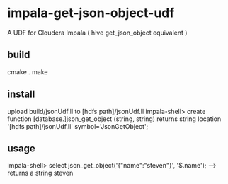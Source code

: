 # impala-get-json-object-udf
A UDF for Cloudera Impala ( hive get_json_object equivalent )

build
--------------
cmake .
make

install
--------------
upload build/jsonUdf.ll to [hdfs path]/jsonUdf.ll
impala-shell> create function [database.]json_get_object (string, string) returns string location '[hdfs path]/jsonUdf.ll' symbol='JsonGetObject';

usage
--------------
impala-shell> select json_get_object('{"name":"steven"}', '$.name');
--> returns a string steven
